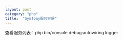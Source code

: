 ```yaml
---
layout: post
category: "php"
title:  "Symfony服务容器"
---
```


查看服务列表：php bin/console debug:autowiring logger